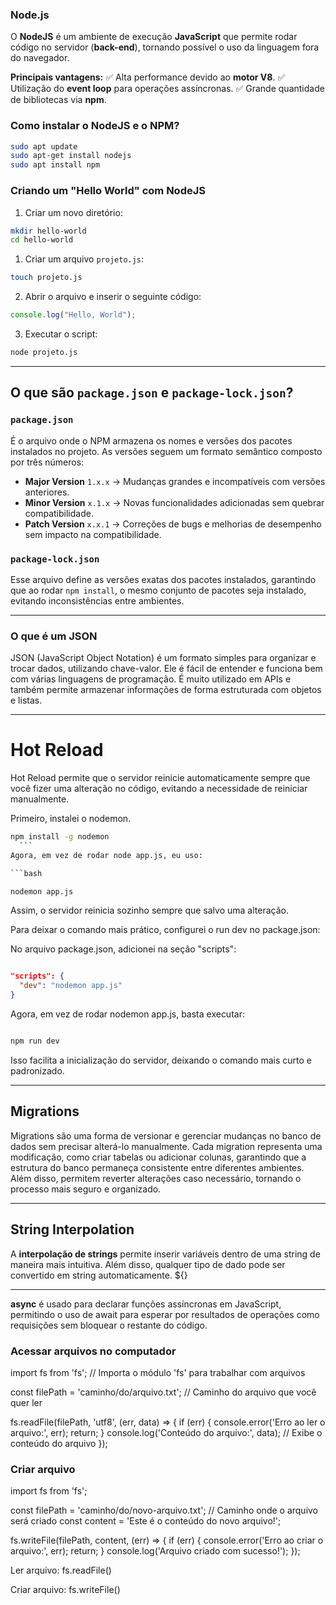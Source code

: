 ### Node.js

O **NodeJS** é um ambiente de execução **JavaScript** que permite rodar código no servidor (**back-end**), tornando possível o uso da linguagem fora do navegador.

**Principais vantagens:**
✅ Alta performance devido ao **motor V8**.
✅ Utilização do **event loop** para operações assíncronas.
✅ Grande quantidade de bibliotecas via **npm**.

### Como instalar o NodeJS e o NPM?

```bash
sudo apt update
sudo apt-get install nodejs
sudo apt install npm
```

### Criando um "Hello World" com NodeJS

1. Criar um novo diretório:

```bash
mkdir hello-world
cd hello-world
```

1. Criar um arquivo `projeto.js`:

```bash
touch projeto.js
```

2. Abrir o arquivo e inserir o seguinte código:

```javascript
console.log("Hello, World");
```

3. Executar o script:

```bash
node projeto.js
```

---

## O que são `package.json` e `package-lock.json`?

### `package.json`

É o arquivo onde o NPM armazena os nomes e versões dos pacotes instalados no projeto. As versões seguem um formato semântico composto por três números:

- **Major Version** `1.x.x` → Mudanças grandes e incompatíveis com versões anteriores.
- **Minor Version** `x.1.x` → Novas funcionalidades adicionadas sem quebrar compatibilidade.
- **Patch Version** `x.x.1` → Correções de bugs e melhorias de desempenho sem impacto na compatibilidade.

### `package-lock.json`

Esse arquivo define as versões exatas dos pacotes instalados, garantindo que ao rodar `npm install`, o mesmo conjunto de pacotes seja instalado, evitando inconsistências entre ambientes.

---

### O que é um JSON

JSON (JavaScript Object Notation) é um formato simples para organizar e trocar dados, utilizando chave-valor. Ele é fácil de entender e funciona bem com várias linguagens de programação. É muito utilizado em APIs e também permite armazenar informações de forma estruturada com objetos e listas.

---

# Hot Reload

Hot Reload permite que o servidor reinicie automaticamente sempre que você fizer uma alteração no código, evitando a necessidade de reiniciar manualmente.

Primeiro, instalei o nodemon.

````bash
npm install -g nodemon
  ```
Agora, em vez de rodar node app.js, eu uso:

```bash

nodemon app.js
````

Assim, o servidor reinicia sozinho sempre que salvo uma alteração.

Para deixar o comando mais prático, configurei o run dev no package.json:

No arquivo package.json, adicionei na seção "scripts":

```json

"scripts": {
  "dev": "nodemon app.js"
}
```

Agora, em vez de rodar nodemon app.js, basta executar:

```bash

npm run dev
```

Isso facilita a inicialização do servidor, deixando o comando mais curto e padronizado.

---

## Migrations

Migrations são uma forma de versionar e gerenciar mudanças no banco de dados sem precisar alterá-lo manualmente. Cada migration representa uma modificação, como criar tabelas ou adicionar colunas, garantindo que a estrutura do banco permaneça consistente entre diferentes ambientes. Além disso, permitem reverter alterações caso necessário, tornando o processo mais seguro e organizado.

---

## String Interpolation

A **interpolação de strings** permite inserir variáveis dentro de uma string de maneira mais intuitiva. Além disso, qualquer tipo de dado pode ser convertido em string automaticamente. ${}

---

**async** é usado para declarar funções assíncronas em JavaScript, permitindo o uso de await para esperar por resultados de operações como requisições sem bloquear o restante do código.

### Acessar arquivos no computador

import fs from 'fs'; // Importa o módulo 'fs' para trabalhar com arquivos

const filePath = 'caminho/do/arquivo.txt'; // Caminho do arquivo que você quer ler

fs.readFile(filePath, 'utf8', (err, data) => {
  if (err) {
    console.error('Erro ao ler o arquivo:', err);
    return;
  }
  console.log('Conteúdo do arquivo:', data); // Exibe o conteúdo do arquivo
});

### Criar arquivo

import fs from 'fs';

const filePath = 'caminho/do/novo-arquivo.txt'; // Caminho onde o arquivo será criado
const content = 'Este é o conteúdo do novo arquivo!';

fs.writeFile(filePath, content, (err) => {
  if (err) {
    console.error('Erro ao criar o arquivo:', err);
    return;
  }
  console.log('Arquivo criado com sucesso!');
});

Ler arquivo: fs.readFile()

Criar arquivo: fs.writeFile()


